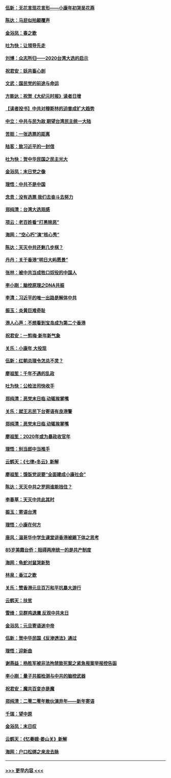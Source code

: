 #### [伍新：无花言现花言形——小康年初哭吴花燕](../pages/nsc993/n11800044.md?t=01180311) 
#### [陈达：马屁似拍颠覆声](../pages/nsc993/n11800010.md?t=01180311) 
#### [金浴凤：春之歌](../pages/nsc993/n11797687.md?t=01180311) 
#### [吐为快：让领导先走](../pages/nsc993/n11797512.md?t=01180311) 
#### [刘博：众志所归——2020台湾大选的启示](../pages/nsc993/n11796878.md?t=01180311) 
#### [祝君安：妖共畜心剖](../pages/nsc993/n11794273.md?t=01180311) 
#### [文武：国民党的前途与命运](../pages/nsc993/n11794198.md?t=01180311) 
#### [方能达：祝贺《大纪元时报》读者日增](../pages/nsc993/n11793807.md?t=01180311) 
#### [【读者投书】中共对穆斯林的迫害成扩大趋势](../pages/nsc993/n11791371.md?t=01180311) 
#### [中立：中共与民为敌 期望台湾民主统一大陆](../pages/nsc993/n11790392.md?t=01180311) 
#### [苦胆：一张选票的距离](../pages/nsc993/n11788914.md?t=01180311) 
#### [陆客：致习近平的一封信](../pages/nsc993/n11788867.md?t=01180311) 
#### [吐为快：贺中华民国之民主光大](../pages/nsc993/n11788618.md?t=01180311) 
#### [金浴凤：末日党之像](../pages/nsc993/n11787475.md?t=01180311) 
#### [理悟：中共不是中国](../pages/nsc993/n11787463.md?t=01180311) 
#### [念贲：没有选票  我们去奋斗去努力](../pages/nsc993/n11787398.md?t=01180311) 
#### [郑纯清：台湾大选观感](../pages/nsc993/n11786210.md?t=01180311) 
#### [项云：老百姓看“打黑除恶”](../pages/nsc993/n11785398.md?t=01180311) 
#### [海网：“空心朽”演“核心秀”](../pages/nsc993/n11783874.md?t=01180311) 
#### [陈达：天灭中共还剩几步棋？](../pages/nsc993/n11783719.md?t=01180311) 
#### [丹丹：关于香港“明日大屿愿景”](../pages/nsc993/n11783273.md?t=01180311) 
#### [张林：被中共当成牲口奴役的中国人](../pages/nsc993/n11782397.md?t=01180311) 
#### [李小刚：脑控原理之DNA共振](../pages/nsc993/n11780962.md?t=01180311) 
#### [李清：习近平的唯一出路是解体中共](../pages/nsc993/n11780866.md?t=01180311) 
#### [振玉：炎黄巨难奇耻](../pages/nsc993/n11779632.md?t=01180311) 
#### [港人心声：不想看到宝岛成为第二个香港](../pages/nsc993/n11778817.md?t=01180311) 
#### [祝君安：一剪梅‧新年新气象](../pages/nsc993/n11776340.md?t=01180311) 
#### [关乐：小康年 大役现](../pages/nsc993/n11774213.md?t=01180311) 
#### [伍新：红朝总理令怎总不灵？](../pages/nsc993/n11770813.md?t=01180311) 
#### [廖祖笙：千年不遇的乱政](../pages/nsc993/n11770373.md?t=01180311) 
#### [吐为快：公检法司快收手](../pages/nsc993/n11770359.md?t=01180311) 
#### [郑纯清：恶党末日临 动辄挨掌嘴](../pages/nsc993/n11769912.md?t=01180311) 
#### [关乐：就王志民下台寄语有良港警](../pages/nsc993/n11769903.md?t=01180311) 
#### [郑纯清：恶党末日临 动辄挨掌嘴](../pages/nsc993/n11769356.md?t=01180311) 
#### [廖祖笙：2020年或为暴政收官年](../pages/nsc993/n11768216.md?t=01180311) 
#### [理悟：别当郎中当推手](../pages/nsc993/n11768243.md?t=01180311) 
#### [云鹤天：《七律▪冬云》新解](../pages/nsc993/n11768204.md?t=01180311) 
#### [廖祖笙：饿饭党说要“全面建成小康社会”](../pages/nsc993/n11767482.md?t=01180311) 
#### [陈达：天灭中共之罗网谁能挡住？](../pages/nsc993/n11767465.md?t=01180311) 
#### [李春草：天灭中共此其时](../pages/nsc993/n11767452.md?t=01180311) 
#### [振玉：寄语台湾](../pages/nsc993/n11767432.md?t=01180311) 
#### [理悟：小康在何方](../pages/nsc993/n11767394.md?t=01180311) 
#### [唐风：温哥华中学生课堂讲香港被踢下体之思考](../pages/nsc993/n11766848.md?t=01180311) 
#### [85岁美籍台侨：阻碍两岸统一的是共产制度](../pages/nsc993/n11765043.md?t=01180311) 
#### [海网：龟蛇对鼠哭新愁](../pages/nsc993/n11764895.md?t=01180311) 
#### [林泉：香江之歌](../pages/nsc993/n11764415.md?t=01180311) 
#### [关乐：赞香港元旦百万和平抗暴大游行](../pages/nsc993/n11764382.md?t=01180311) 
#### [云鹤天：扶贫](../pages/nsc993/n11764245.md?t=01180311) 
#### [雪绮：见群鸡退鹰  反观中共末日](../pages/nsc993/n11762112.md?t=01180311) 
#### [金浴凤：元旦寄语迷中帝](../pages/nsc993/n11761788.md?t=01180311) 
#### [伍新：贺中华民国《反渗透法》通过](../pages/nsc993/n11761994.md?t=01180311) 
#### [理悟：迎新曲](../pages/nsc993/n11761152.md?t=01180311) 
#### [谢燕益：杨胜军被非法拘禁致死案之紧急报案举报控告函](../pages/nsc993/n11756134.md?t=01180311) 
#### [李小刚：量子共振检测与中共的脑控武器](../pages/nsc993/n11754518.md?t=01180311) 
#### [祝君安：魔共百变亦是魔](../pages/nsc993/n11754469.md?t=01180311) 
#### [郑纯清：二零二零年散伙演弃年——新年寄语](../pages/nsc993/n11754195.md?t=01180311) 
#### [千瑞：望中原](../pages/nsc993/n11754159.md?t=01180311) 
#### [金浴凤：末日叹](../pages/nsc993/n11752359.md?t=01180311) 
#### [云鹤天：《忆秦娥‧娄山关》新解](../pages/nsc993/n11752348.md?t=01180311) 
#### [海网：户口松绑之来龙去脉](../pages/nsc993/n11752328.md?t=01180311) 

----
#### [ >>> 更早内容 <<< ](../indexes/nsc993-earlier.md)
